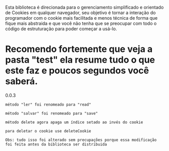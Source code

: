 
Esta biblioteca é direcionada para o gerenciamento simplificado 
e orientado de Cookies em qualquer navegador, seu objetivo é tornar a interação do programador com o cookie mais facilitada e menos técnica de forma que fique mais abstraida e que você não tenha que se preocupar com todo o código de estruturação para poder começar a usá-lo.

Recomendo fortemente que veja a pasta "test" ela resume tudo o que este faz e poucos segundos você saberá.
=======

0.0.3

    método "ler" foi renomeado para "read"

    método "salvar" foi renomeado para "save"

    método delete agora apaga um índice setado ao invés do cookie

    para deletar o cookie use deleteCookie

    Obs: tudo isso foi alterado sem precupações porque essa modificação foi feita antes da biblioteca ser distribuida

    